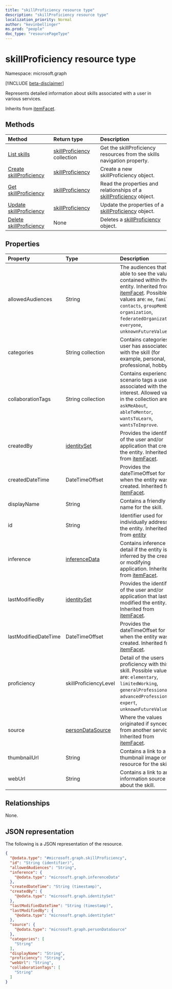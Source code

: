 ```yaml
---
title: "skillProficiency resource type"
description: "skillProficiency resource type"
localization_priority: Normal
author: "kevinbellinger"
ms.prod: "people"
doc_type: "resourcePageType"
---
```


# skillProficiency resource type

Namespace: microsoft.graph

[!INCLUDE [beta-disclaimer](../../includes/beta-disclaimer.md)]

Represents detailed information about skills associated with a user in various services.

Inherits from [itemFacet](itemfacet.md).

## Methods
 
|Method|Return type|Description|
|:---|:---|:---|
|[List skills](../api/profile-list-skills.md)|[skillProficiency](../resources/skillproficiency.md) collection|Get the skillProficiency resources from the skills navigation property.|
|[Create skillProficiency ](../api/profile-post-skills.md)|[skillProficiency](../resources/skillproficiency.md)|Create a new skillProficiency object.|
|[Get skillProficiency](../api/skillproficiency-get.md)|[skillProficiency](../resources/skillproficiency.md)|Read the properties and relationships of a [skillProficiency](../resources/skillproficiency.md) object.|
|[Update skillProficiency](../api/skillproficiency-update.md)|[skillProficiency](../resources/skillproficiency.md)|Update the properties of a [skillProficiency](../resources/skillproficiency.md) object.|
|[Delete skillProficiency](../api/skillproficiency-delete.md)|None|Deletes a [skillProficiency](../resources/skillproficiency.md) object.|

## Properties
|Property|Type|Description|
|:---|:---|:---|
|allowedAudiences|String|The audiences that are able to see the values contained within the entity. Inherited from [itemFacet](../resources/itemfacet.md). Possible values are: `me`, `family`, `contacts`, `groupMembers`, `organization`, `federatedOrganizations`, `everyone`, `unknownFutureValue`.|
|categories|String collection|Contains categories a user has associated with the skill (for example, personal, professional, hobby). |
|collaborationTags|String collection|Contains experience scenario tags a user has associated with the interest. Allowed values in the collection are: `askMeAbout`, `ableToMentor`, `wantsToLearn`, `wantsToImprove`.|
|createdBy|[identitySet](../resources/identityset.md)|Provides the identifier of the user and/or application that created the entity. Inherited from [itemFacet](../resources/itemfacet.md).|
|createdDateTime|DateTimeOffset|Provides the dateTimeOffset for when the entity was created. Inherited from [itemFacet](../resources/itemfacet.md).|
|displayName|String|Contains a friendly name for the skill. |
|id|String|Identifier used for individually addressing the entity. Inherited from [entity](../resources/entity.md)|
|inference|[inferenceData](../resources/inferencedata.md)|Contains inference detail if the entity is inferred by the creating or modifying application. Inherited from [itemFacet](../resources/itemfacet.md).|
|lastModifiedBy|[identitySet](../resources/identityset.md)|Provides the identifier of the user and/or application that last modified the entity. Inherited from [itemFacet](../resources/itemfacet.md).|
|lastModifiedDateTime|DateTimeOffset|Provides the dateTimeOffset for when the entity was created. Inherited from [itemFacet](../resources/itemfacet.md).|
|proficiency|skillProficiencyLevel|Detail of the users proficiency with this skill. Possible values are: `elementary`, `limitedWorking`, `generalProfessional`, `advancedProfessional`, `expert`, `unknownFutureValue`.|
|source|[personDataSource](../resources/persondatasource.md)|Where the values originated if synced from another service. Inherited from [itemFacet](../resources/itemfacet.md).|
|thumbnailUrl|String|Contains a link to a thumbnail image or resource for the skill. |
|webUrl|String|Contains a link to an information source about the skill. |

## Relationships
None.

## JSON representation
The following is a JSON representation of the resource.
<!-- {
  "blockType": "resource",
  "keyProperty": "id",
  "@odata.type": "microsoft.graph.skillProficiency",
  "baseType": "microsoft.graph.itemFacet",
  "openType": false
}
-->
``` json
{
  "@odata.type": "#microsoft.graph.skillProficiency",
  "id": "String (identifier)",
  "allowedAudiences": "String",
  "inference": {
    "@odata.type": "microsoft.graph.inferenceData"
  },
  "createdDateTime": "String (timestamp)",
  "createdBy": {
    "@odata.type": "microsoft.graph.identitySet"
  },
  "lastModifiedDateTime": "String (timestamp)",
  "lastModifiedBy": {
    "@odata.type": "microsoft.graph.identitySet"
  },
  "source": {
    "@odata.type": "microsoft.graph.personDataSource"
  },
  "categories": [
    "String"
  ],
  "displayName": "String",
  "proficiency": "String",
  "webUrl": "String",
  "collaborationTags": [
    "String"
  ]
}
```

